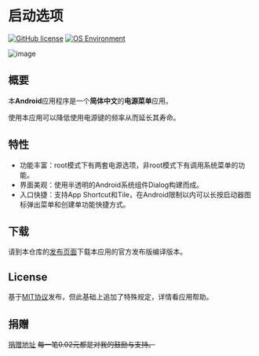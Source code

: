 # 启动选项

[![GitHub license](https://img.shields.io/github/license/ryuunoakaihitomi/rebootmenu.svg)](https://github.com/ryuunoakaihitomi/rebootmenu/blob/master/LICENSE)
[![OS Environment](https://img.shields.io/badge/platform-Android-6AB344.svg)](https://www.android.com/)

![image](./app/src/main/res/mipmap/ic_launcher.png)

## 概要
本**Android**应用程序是一个**简体中文**的**电源菜单**应用。

使用本应用可以降低使用电源键的频率从而延长其寿命。

## 特性
- 功能丰富：root模式下有两套电源选项，非root模式下有调用系统菜单的功能。
- 界面美观：使用半透明的Android系统组件Dialog构建而成。
- 入口快捷：支持App Shortcut和Tile，在Android限制以内可以长按启动器图标弹出菜单和创建单功能快捷方式。

## 下载
请到本仓库的[发布页面](https://github.com/ryuunoakaihitomi/rebootmenu/releases)下载本应用的官方发布版编译版本。

## License
基于[MIT协议](https://choosealicense.com/licenses/mit/)发布，但此基础上追加了特殊规定，详情看应用帮助。

## 捐赠
[捐赠地址](http://ryuunoakaihitomi.info/donate/)
~~每一笔0.02元都是对我的鼓励与支持。~~